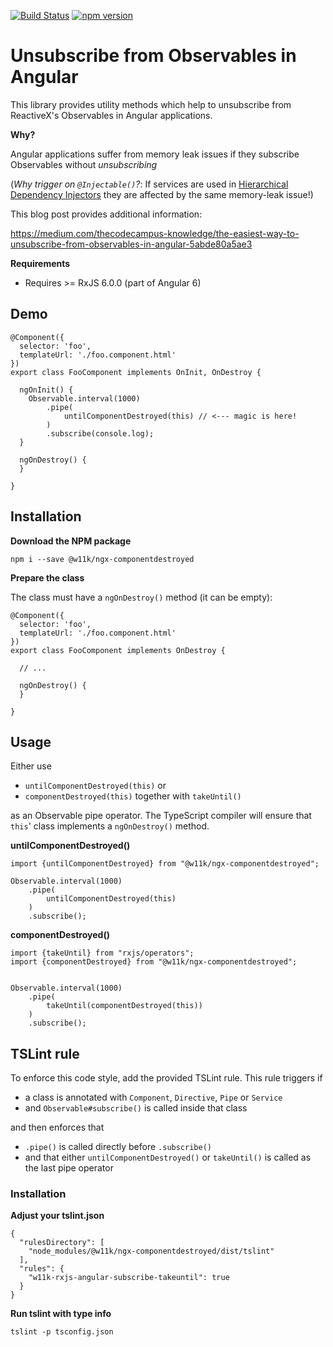 
[![Build Status](https://travis-ci.org/w11k/ngx-componentdestroyed.svg?branch=master)](https://travis-ci.org/w11k/ngx-componentdestroyed)
[![npm version](https://badge.fury.io/js/@w11k/ngx-componentdestroyed.svg)](https://badge.fury.io/js/@w11k/ngx-componentdestroyed)


# Unsubscribe from Observables in Angular

This library provides utility methods which help to unsubscribe from ReactiveX's Observables in Angular applications.

**Why?**

Angular applications suffer from memory leak issues if they subscribe Observables without *unsubscribing*   


(*Why trigger on `@Injectable()`?*: If services are used in [Hierarchical Dependency Injectors](https://angular.io/guide/hierarchical-dependency-injection#hierarchical-dependency-injectors) they are affected by the same memory-leak issue!)



This blog post provides additional information:

https://medium.com/thecodecampus-knowledge/the-easiest-way-to-unsubscribe-from-observables-in-angular-5abde80a5ae3

**Requirements**

- Requires >= RxJS 6.0.0 (part of Angular 6)

## Demo

```
@Component({
  selector: 'foo',
  templateUrl: './foo.component.html'
})
export class FooComponent implements OnInit, OnDestroy {

  ngOnInit() {
    Observable.interval(1000)
        .pipe(
            untilComponentDestroyed(this) // <--- magic is here!
        )
        .subscribe(console.log);
  }

  ngOnDestroy() {
  }
  
}
```

## Installation

**Download the NPM package**

```
npm i --save @w11k/ngx-componentdestroyed
```

**Prepare the class**

The class must have a `ngOnDestroy()` method (it can be empty):

```
@Component({
  selector: 'foo',
  templateUrl: './foo.component.html'
})
export class FooComponent implements OnDestroy {

  // ...

  ngOnDestroy() {
  }
  
}
```

## Usage

Either use 

- `untilComponentDestroyed(this)` or 
- `componentDestroyed(this)` together with `takeUntil()` 

as an Observable pipe operator. The TypeScript compiler will ensure that `this`' class implements a `ngOnDestroy()` method.


**untilComponentDestroyed()**

```
import {untilComponentDestroyed} from "@w11k/ngx-componentdestroyed";

Observable.interval(1000)
    .pipe(
        untilComponentDestroyed(this)
    )
    .subscribe();
```

**componentDestroyed()**

```
import {takeUntil} from "rxjs/operators";
import {componentDestroyed} from "@w11k/ngx-componentdestroyed";


Observable.interval(1000)
    .pipe(
        takeUntil(componentDestroyed(this))
    )
    .subscribe();
```

## TSLint rule

To enforce this code style, add the provided TSLint rule. This rule triggers if

- a class is annotated with `Component`, `Directive`, `Pipe` or `Service`
- and `Observable#subscribe()` is called inside that class

and then enforces that 

- `.pipe()` is called directly before `.subscribe()`
- and that either `untilComponentDestroyed()` or `takeUntil()` is called as the last pipe operator


### Installation 

**Adjust your tslint.json**

```
{
  "rulesDirectory": [
    "node_modules/@w11k/ngx-componentdestroyed/dist/tslint"
  ],
  "rules": {
    "w11k-rxjs-angular-subscribe-takeuntil": true
  }
}
```

**Run tslint with type info**

```
tslint -p tsconfig.json
```
